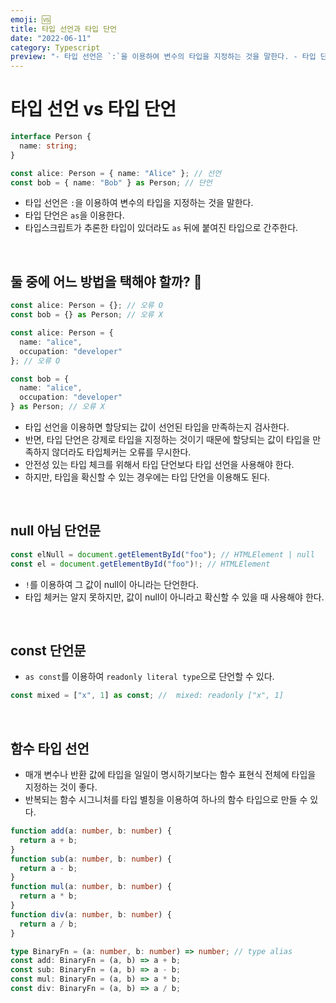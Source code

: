 ```yaml
---
emoji: 🆚
title: 타입 선언과 타입 단언
date: "2022-06-11"
category: Typescript
preview: "- 타입 선언은 `:`을 이용하여 변수의 타입을 지정하는 것을 말한다. - 타입 단언은 `as`을 이용한다. - 타입스크립트가 추론한 타입이 있더라도 `as` 뒤에 붙여진 타입으로 간주한다. 둘 중에 어느 방법을 택해야 할까? 🤔 - 타입 선언을 이용하면 할당되는 값이 선언된 타입을 만족하는지 검사한다. - 반면, 타입 단언은 강제로 타입을 지정하는 것이기 때문에 할당되는 값이 타입을 만족하지 않더라도 타입체커는 오류를 무시한다. - 안전성 있는 타입 체크를 위해서 타입 단언보다 타입 선언을 사용해야 한다. - 하지만, 타입을 확신할 수 있는 경우에는 타입 단언을 이용해도 된다. "
---
```


# 타입 선언 vs 타입 단언

```typescript
interface Person {
  name: string;
}

const alice: Person = { name: "Alice" }; // 선언
const bob = { name: "Bob" } as Person; // 단언
```

- 타입 선언은 `:`을 이용하여 변수의 타입을 지정하는 것을 말한다.
- 타입 단언은 `as`을 이용한다.
- 타입스크립트가 추론한 타입이 있더라도 `as` 뒤에 붙여진 타입으로 간주한다.

<br/>

## 둘 중에 어느 방법을 택해야 할까? 🤔

```typescript
const alice: Person = {}; // 오류 O
const bob = {} as Person; // 오류 X

const alice: Person = {
  name: "alice",
  occupation: "developer"
}; // 오류 O

const bob = {
  name: "alice",
  occupation: "developer"
} as Person; // 오류 X
```

- 타입 선언을 이용하면 할당되는 값이 선언된 타입을 만족하는지 검사한다.
- 반면, 타입 단언은 강제로 타입을 지정하는 것이기 때문에 할당되는 값이 타입을 만족하지 않더라도 타입체커는 오류를 무시한다.
- 안전성 있는 타입 체크를 위해서 타입 단언보다 타입 선언을 사용해야 한다.
- 하지만, 타입을 확신할 수 있는 경우에는 타입 단언을 이용해도 된다.

<br/>

## null 아님 단언문

```typescript
const elNull = document.getElementById("foo"); // HTMLElement | null
const el = document.getElementById("foo")!; // HTMLElement
```

- `!`를 이용하여 그 값이 null이 아니라는 단언한다.
- 타입 체커는 알지 못하지만, 값이 null이 아니라고 확신할 수 있을 때 사용해야 한다.

<br/>

## const 단언문

- `as const`를 이용하여 `readonly literal type`으로 단언할 수 있다.

```ts
const mixed = ["x", 1] as const; //  mixed: readonly ["x", 1]
```

<br/>

## 함수 타입 선언

- 매개 변수나 반환 값에 타입을 일일이 명시하기보다는 함수 표현식 전체에 타입을 지정하는 것이 좋다.
- 반복되는 함수 시그니처를 타입 별칭을 이용하여 하나의 함수 타입으로 만들 수 있다.

```typescript
function add(a: number, b: number) {
  return a + b;
}
function sub(a: number, b: number) {
  return a - b;
}
function mul(a: number, b: number) {
  return a * b;
}
function div(a: number, b: number) {
  return a / b;
}
```

```typescript
type BinaryFn = (a: number, b: number) => number; // type alias
const add: BinaryFn = (a, b) => a + b;
const sub: BinaryFn = (a, b) => a - b;
const mul: BinaryFn = (a, b) => a * b;
const div: BinaryFn = (a, b) => a / b;
```
